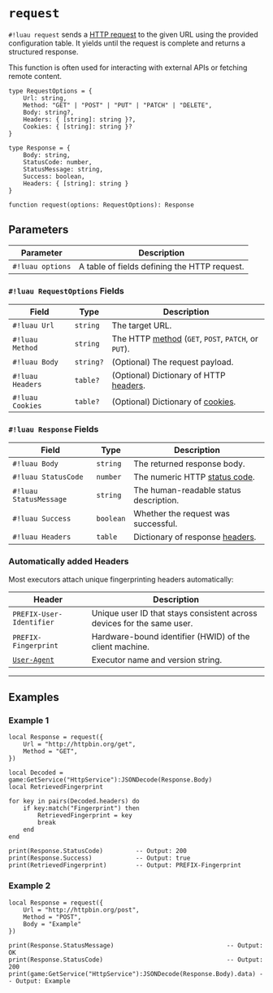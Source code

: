 # `request`

`#!luau request` sends a [HTTP request](https://en.wikipedia.org/wiki/HTTP) to the given URL using the provided configuration table. It yields until the request is complete and returns a structured response.

This function is often used for interacting with external APIs or fetching remote content.

```luau
type RequestOptions = {
    Url: string,
    Method: "GET" | "POST" | "PUT" | "PATCH" | "DELETE",
    Body: string?,
    Headers: { [string]: string }?,
    Cookies: { [string]: string }?
}

type Response = {
    Body: string,
    StatusCode: number,
    StatusMessage: string,
    Success: boolean,
    Headers: { [string]: string }
}

function request(options: RequestOptions): Response
```

## Parameters

| Parameter         | Description                                 |
|-------------------|---------------------------------------------|
| `#!luau options`   | A table of fields defining the HTTP request. |

### `#!luau RequestOptions` Fields

| Field         | Type         | Description                                                |
|---------------|--------------|------------------------------------------------------------|
| `#!luau Url`     | `string`     | The target URL.                                             |
| `#!luau Method`  | `string`     | The HTTP [method](https://en.wikipedia.org/wiki/HTTP#Request_methods) (`GET`, `POST`, `PATCH`, or `PUT`).         |
| `#!luau Body`    | `string?`    | (Optional) The request payload.                             |
| `#!luau Headers` | `table?`     | (Optional) Dictionary of HTTP [headers](https://en.wikipedia.org/wiki/List_of_HTTP_header_fields).                      |
| `#!luau Cookies` | `table?`     | (Optional) Dictionary of [cookies](https://en.wikipedia.org/wiki/HTTP_cookie).                           |

### `#!luau Response` Fields

| Field              | Type       | Description                              |
|--------------------|------------|------------------------------------------|
| `#!luau Body`        | `string`   | The returned response body.               |
| `#!luau StatusCode`  | `number`   | The numeric HTTP [status code](https://en.wikipedia.org/wiki/List_of_HTTP_status_codes).             |
| `#!luau StatusMessage` | `string` | The human-readable status description.    |
| `#!luau Success`     | `boolean`  | Whether the request was successful.       |
| `#!luau Headers`     | `table`    | Dictionary of response [headers](https://en.wikipedia.org/wiki/List_of_HTTP_header_fields).           |

### Automatically added Headers

Most executors attach unique fingerprinting headers automatically:

| Header                     | Description                                                                 |
|----------------------------|-----------------------------------------------------------------------------|
| `PREFIX-User-Identifier`   | Unique user ID that stays consistent across devices for the same user.     |
| `PREFIX-Fingerprint`       | Hardware-bound identifier (HWID) of the client machine.                           |
| [`User-Agent`](https://en.wikipedia.org/wiki/User-Agent_header)           | Executor name and version string.                                          |

---

## Examples

### Example 1

```luau title="Basic GET request with fingerprint lookup" linenums="1"
local Response = request({
    Url = "http://httpbin.org/get",
    Method = "GET",
})

local Decoded = game:GetService("HttpService"):JSONDecode(Response.Body)
local RetrievedFingerprint

for key in pairs(Decoded.headers) do
    if key:match("Fingerprint") then
        RetrievedFingerprint = key
        break
    end
end

print(Response.StatusCode)         -- Output: 200
print(Response.Success)            -- Output: true
print(RetrievedFingerprint)        -- Output: PREFIX-Fingerprint
```

### Example 2

```luau title="Basic POST request with payload" linenums="1"
local Response = request({
    Url = "http://httpbin.org/post",
    Method = "POST",
    Body = "Example"
})

print(Response.StatusMessage)                               -- Output: OK
print(Response.StatusCode)                                  -- Output: 200
print(game:GetService("HttpService"):JSONDecode(Response.Body).data) -- Output: Example
```
